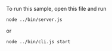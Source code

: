 To run this sample, open this file and run

    node ../bin/server.js

or

    node ../bin/cli.js start
